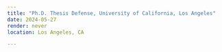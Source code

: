 ```yaml
---
title: "Ph.D. Thesis Defense, University of California, Los Angeles" 
date: 2024-05-27
render: never
location: Los Angeles, CA

---
```

